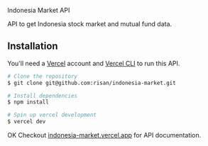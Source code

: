 Indonesia Market API

API to get Indonesia stock market and mutual fund data.

## Installation

You'll need a [Vercel](https://vercel.com/home) account and [Vercel CLI](https://vercel.com/download) to run this API.

```bash
# Clone the repository
$ git clone git@github.com:risan/indonesia-market.git

# Install dependencies
$ npm install

# Spin up vercel development
$ vercel dev
```
OK
Checkout [indonesia-market.vercel.app](https://indonesia-market.vercel.app/) for API documentation.
